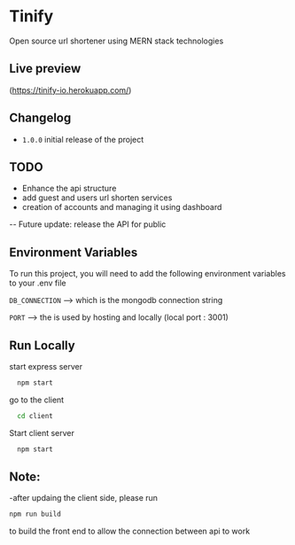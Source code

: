 
# Tinify

Open source url shortener using MERN stack technologies 

## Live preview
(https://tinify-io.herokuapp.com/)




## Changelog

- ```1.0.0``` initial release of the project
## TODO

- Enhance the api structure
- add guest and users url shorten services 
- creation of accounts and managing it using dashboard

-- Future update: release the API for public
## Environment Variables

To run this project, you will need to add the following environment variables to your .env file

`DB_CONNECTION` --> which is the mongodb connection string

`PORT` --> the is used by hosting and locally (local port : 3001)


## Run Locally

start express server

```bash
  npm start
```

go to the client 

```bash
  cd client
```

Start client server

```bash
  npm start
```




## Note:

-after updaing the client side, please run 
```bash 
npm run build 
```
to build the front end to allow the connection between api to work



